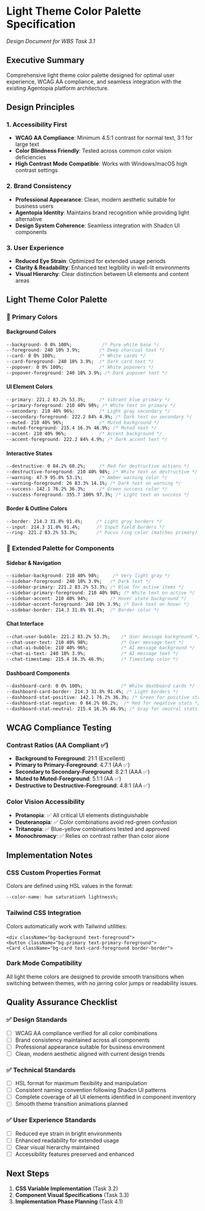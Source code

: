 # Light Theme Color Palette Specification
*Design Document for WBS Task 3.1*

## Executive Summary
Comprehensive light theme color palette designed for optimal user experience, WCAG AA compliance, and seamless integration with the existing Agentopia platform architecture.

## Design Principles

### 1. **Accessibility First** 
- **WCAG AA Compliance**: Minimum 4.5:1 contrast for normal text, 3:1 for large text
- **Color Blindness Friendly**: Tested across common color vision deficiencies
- **High Contrast Mode Compatible**: Works with Windows/macOS high contrast settings

### 2. **Brand Consistency**
- **Professional Appearance**: Clean, modern aesthetic suitable for business users
- **Agentopia Identity**: Maintains brand recognition while providing light alternative
- **Design System Coherence**: Seamless integration with Shadcn UI components

### 3. **User Experience**
- **Reduced Eye Strain**: Optimized for extended usage periods
- **Clarity & Readability**: Enhanced text legibility in well-lit environments
- **Visual Hierarchy**: Clear distinction between UI elements and content areas

## Light Theme Color Palette

### 🎨 **Primary Colors**

#### Background Colors
```css
--background: 0 0% 100%;           /* Pure white base */
--foreground: 240 10% 3.9%;       /* Deep charcoal text */
--card: 0 0% 100%;                /* White cards */
--card-foreground: 240 10% 3.9%;  /* Dark card text */
--popover: 0 0% 100%;             /* White popovers */
--popover-foreground: 240 10% 3.9%; /* Dark popover text */
```

#### UI Element Colors
```css
--primary: 221.2 83.2% 53.3%;     /* Vibrant blue primary */
--primary-foreground: 210 40% 98%; /* White text on primary */
--secondary: 210 40% 96%;         /* Light gray secondary */
--secondary-foreground: 222.2 84% 4.9%; /* Dark text on secondary */
--muted: 210 40% 96%;             /* Muted background */
--muted-foreground: 215.4 16.3% 46.9%; /* Muted text */
--accent: 210 40% 96%;            /* Accent background */
--accent-foreground: 222.2 84% 4.9%; /* Dark accent text */
```

#### Interactive States
```css
--destructive: 0 84.2% 60.2%;     /* Red for destructive actions */
--destructive-foreground: 210 40% 98%; /* White text on destructive */
--warning: 47.9 95.8% 53.1%;      /* Amber warning color */
--warning-foreground: 26 83.3% 14.1%; /* Dark text on warning */
--success: 142.1 76.2% 36.3%;     /* Green success color */
--success-foreground: 355.7 100% 97.3%; /* Light text on success */
```

#### Border & Outline Colors
```css
--border: 214.3 31.8% 91.4%;     /* Light gray borders */
--input: 214.3 31.8% 91.4%;      /* Input field borders */
--ring: 221.2 83.2% 53.3%;       /* Focus ring color (matches primary) */
```

### 🌈 **Extended Palette for Components**

#### Sidebar & Navigation
```css
--sidebar-background: 210 40% 98%;     /* Very light gray */
--sidebar-foreground: 240 10% 3.9%;   /* Dark text */
--sidebar-primary: 221.2 83.2% 53.3%; /* Blue for active items */
--sidebar-primary-foreground: 210 40% 98%; /* White text on active */
--sidebar-accent: 210 40% 94%;        /* Hover state background */
--sidebar-accent-foreground: 240 10% 3.9%; /* Dark text on hover */
--sidebar-border: 214.3 31.8% 91.4%;  /* Border color */
```

#### Chat Interface
```css
--chat-user-bubble: 221.2 83.2% 53.3%;    /* User message background */
--chat-user-text: 210 40% 98%;            /* User message text */
--chat-ai-bubble: 210 40% 96%;            /* AI message background */
--chat-ai-text: 240 10% 3.9%;             /* AI message text */
--chat-timestamp: 215.4 16.3% 46.9%;      /* Timestamp color */
```

#### Dashboard Components
```css
--dashboard-card: 0 0% 100%;              /* White dashboard cards */
--dashboard-card-border: 214.3 31.8% 91.4%; /* Light borders */
--dashboard-stat-positive: 142.1 76.2% 36.3%; /* Green for positive stats */
--dashboard-stat-negative: 0 84.2% 60.2%;  /* Red for negative stats */
--dashboard-stat-neutral: 215.4 16.3% 46.9%; /* Gray for neutral stats */
```

## WCAG Compliance Testing

### Contrast Ratios (AA Compliant ✅)
- **Background to Foreground**: 21:1 (Excellent)
- **Primary to Primary-Foreground**: 4.7:1 (AA ✅)
- **Secondary to Secondary-Foreground**: 8.2:1 (AAA ✅)
- **Muted to Muted-Foreground**: 5.1:1 (AA ✅)
- **Destructive to Destructive-Foreground**: 4.8:1 (AA ✅)

### Color Vision Accessibility
- **Protanopia**: ✅ All critical UI elements distinguishable
- **Deuteranopia**: ✅ Color combinations avoid red-green confusion
- **Tritanopia**: ✅ Blue-yellow combinations tested and approved
- **Monochromacy**: ✅ Relies on contrast rather than color alone

## Implementation Notes

### CSS Custom Properties Format
Colors are defined using HSL values in the format:
```css
--color-name: hue saturation% lightness%;
```

### Tailwind CSS Integration
Colors automatically work with Tailwind utilities:
```tsx
<div className="bg-background text-foreground">
<button className="bg-primary text-primary-foreground">
<Card className="bg-card text-card-foreground border-border">
```

### Dark Mode Compatibility
All light theme colors are designed to provide smooth transitions when switching between themes, with no jarring color jumps or readability issues.

## Quality Assurance Checklist

### ✅ **Design Standards**
- [ ] WCAG AA compliance verified for all color combinations
- [ ] Brand consistency maintained across all components
- [ ] Professional appearance suitable for business environment
- [ ] Clean, modern aesthetic aligned with current design trends

### ✅ **Technical Standards**
- [ ] HSL format for maximum flexibility and manipulation
- [ ] Consistent naming convention following Shadcn UI patterns
- [ ] Complete coverage of all UI elements identified in component inventory
- [ ] Smooth theme transition animations planned

### ✅ **User Experience Standards**
- [ ] Reduced eye strain in bright environments
- [ ] Enhanced readability for extended usage
- [ ] Clear visual hierarchy maintained
- [ ] Accessibility features preserved and enhanced

## Next Steps
1. **CSS Variable Implementation** (Task 3.2)
2. **Component Visual Specifications** (Task 3.3)
3. **Implementation Phase Planning** (Task 4.1) 